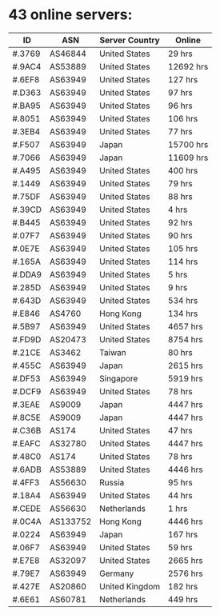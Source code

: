 # 43 online servers:

| ID | ASN | Server Country | Online |
| ------ | ------ | ------ | ------ |
| #.3769 | AS46844 | United States | 29 hrs |
| #.9AC4 | AS53889 | United States | 12692 hrs |
| #.6EF8 | AS63949 | United States | 127 hrs |
| #.D363 | AS63949 | United States | 97 hrs |
| #.BA95 | AS63949 | United States | 96 hrs |
| #.8051 | AS63949 | United States | 106 hrs |
| #.3EB4 | AS63949 | United States | 77 hrs |
| #.F507 | AS63949 | Japan | 15700 hrs |
| #.7066 | AS63949 | Japan | 11609 hrs |
| #.A495 | AS63949 | United States | 400 hrs |
| #.1449 | AS63949 | United States | 79 hrs |
| #.75DF | AS63949 | United States | 88 hrs |
| #.39CD | AS63949 | United States | 4 hrs |
| #.B445 | AS63949 | United States | 92 hrs |
| #.07F7 | AS63949 | United States | 90 hrs |
| #.0E7E | AS63949 | United States | 105 hrs |
| #.165A | AS63949 | United States | 114 hrs |
| #.DDA9 | AS63949 | United States | 5 hrs |
| #.285D | AS63949 | United States | 9 hrs |
| #.643D | AS63949 | United States | 534 hrs |
| #.E846 | AS4760 | Hong Kong | 134 hrs |
| #.5B97 | AS63949 | United States | 4657 hrs |
| #.FD9D | AS20473 | United States | 8754 hrs |
| #.21CE | AS3462 | Taiwan | 80 hrs |
| #.455C | AS63949 | Japan | 2615 hrs |
| #.DF53 | AS63949 | Singapore | 5919 hrs |
| #.DCF9 | AS63949 | United States | 78 hrs |
| #.3EAE | AS9009 | Japan | 4447 hrs |
| #.8C5E | AS9009 | Japan | 4447 hrs |
| #.C36B | AS174 | United States | 47 hrs |
| #.EAFC | AS32780 | United States | 4447 hrs |
| #.48C0 | AS174 | United States | 78 hrs |
| #.6ADB | AS53889 | United States | 4446 hrs |
| #.4FF3 | AS56630 | Russia | 95 hrs |
| #.18A4 | AS63949 | United States | 44 hrs |
| #.CEDE | AS56630 | Netherlands | 1 hrs |
| #.0C4A | AS133752 | Hong Kong | 4446 hrs |
| #.0224 | AS63949 | Japan | 167 hrs |
| #.06F7 | AS63949 | United States | 59 hrs |
| #.E7E8 | AS32097 | United States | 2665 hrs |
| #.79E7 | AS63949 | Germany | 2576 hrs |
| #.427E | AS20860 | United Kingdom | 182 hrs |
| #.6E61 | AS60781 | Netherlands | 449 hrs |

